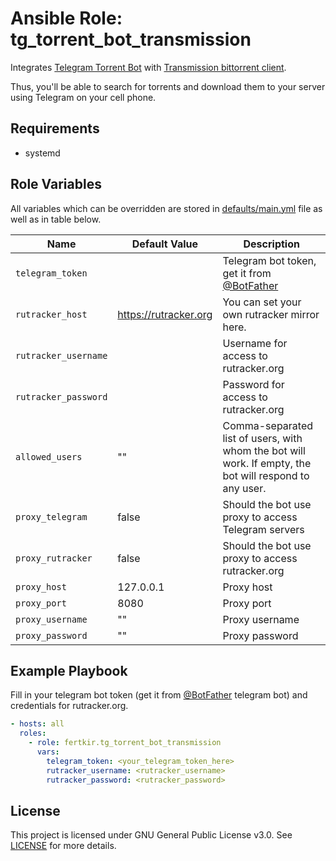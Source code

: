 Ansible Role: tg_torrent_bot_transmission
=========

Integrates [Telegram Torrent Bot](https://www.npmjs.com/package/tg-torrent-bot) with [Transmission bittorrent client](https://transmissionbt.com/).

Thus, you'll be able to search for torrents and download them to your server using Telegram on your cell phone.

Requirements
------------

* systemd

Role Variables
--------------

All variables which can be overridden are stored in [defaults/main.yml](defaults/main.yml) file as well as in table below.

| Name           | Default Value | Description                        |
| -------------- | ------------- | -----------------------------------|
| `telegram_token` | | Telegram bot token, get it from [@BotFather](https://t.me/BotFather) |
| `rutracker_host` | https://rutracker.org | You can set your own rutracker mirror here. |
| `rutracker_username` | | Username for access to rutracker.org |
| `rutracker_password` | | Password for access to rutracker.org |
| `allowed_users` | "" | Comma-separated list of users, with whom the bot will work. If empty, the bot will respond to any user. |
| `proxy_telegram` | false | Should the bot use proxy to access Telegram servers |
| `proxy_rutracker` | false | Should the bot use proxy to access rutracker.org |
| `proxy_host` | 127.0.0.1 | Proxy host |
| `proxy_port` | 8080 | Proxy port |
| `proxy_username` | "" | Proxy username |
| `proxy_password` | "" | Proxy password |

Example Playbook
----------------

Fill in your telegram bot token (get it from [@BotFather](https://t.me/BotFather) telegram bot) and credentials for rutracker.org.

```yaml
- hosts: all
  roles:
    - role: fertkir.tg_torrent_bot_transmission
      vars:
        telegram_token: <your_telegram_token_here>
        rutracker_username: <rutracker_username>
        rutracker_password: <rutracker_password>
```

## License

This project is licensed under GNU General Public License v3.0. See [LICENSE](/LICENSE) for more details.
